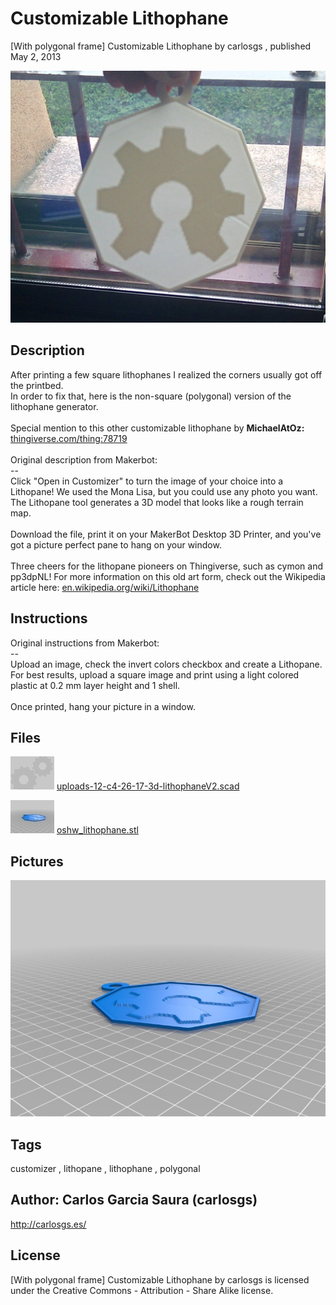 Customizable Lithophane
===============
[With polygonal frame] Customizable Lithophane  by carlosgs , published May 2, 2013

![Image](img/2013-05-02_19.14.38_display_large.jpg "Title")

Description
--------
After printing a few square lithophanes I realized the corners usually got off the printbed.  <br />
In order to fix that, here is the non-square (polygonal) version of the lithophane generator.  <br />
<br />
Special mention to this other customizable lithophane by **MichaelAtOz:** <a href="http://www.thingiverse.com/thing:78719" target="_blank" rel="nofollow">thingiverse.com/thing:78719</a> <br />
<br />
Original description from Makerbot:  <br />
--  <br />
Click "Open in Customizer" to turn the image of your choice into a Lithopane! We used the Mona Lisa, but you could use any photo you want. The Lithopane tool generates a 3D model that looks like a rough terrain map.  <br />
<br />
Download the file, print it on your MakerBot Desktop 3D Printer, and you've got a picture perfect pane to hang on your window.  <br />
<br />
Three cheers for the lithopane pioneers on Thingiverse, such as cymon and pp3dpNL! For more information on this old art form, check out the Wikipedia article here: <a href="http://en.wikipedia.org/wiki/Lithophane" target="_blank" rel="nofollow">en.wikipedia.org/wiki/Lithophane</a>

Instructions
--------
Original instructions from Makerbot:  <br />
--  <br />
Upload an image, check the invert colors checkbox and create a Lithopane. For best results, upload a square image and print using a light colored plastic at 0.2 mm layer height and 1 shell.  <br />
<br />
Once printed, hang your picture in a window.

Files
--------
[![Image](img/Gears_preview_tinycard.jpg)](uploads-12-c4-26-17-3d-lithophaneV2.scad)
 [ uploads-12-c4-26-17-3d-lithophaneV2.scad](uploads-12-c4-26-17-3d-lithophaneV2.scad)  

[![Image](img/oshw_lithophane_preview_tinycard.jpg)](oshw_lithophane.stl)
 [ oshw_lithophane.stl](oshw_lithophane.stl)  



Pictures
--------
![Image](img/oshw_lithophane_display_large.jpg "Title")


Tags
--------
customizer , lithopane , lithophane , polygonal  



Author: Carlos Garcia Saura (carlosgs)
--------
<http://carlosgs.es/>  

License
--------
[With polygonal frame] Customizable Lithophane by carlosgs is licensed under the Creative Commons - Attribution - Share Alike license.  

